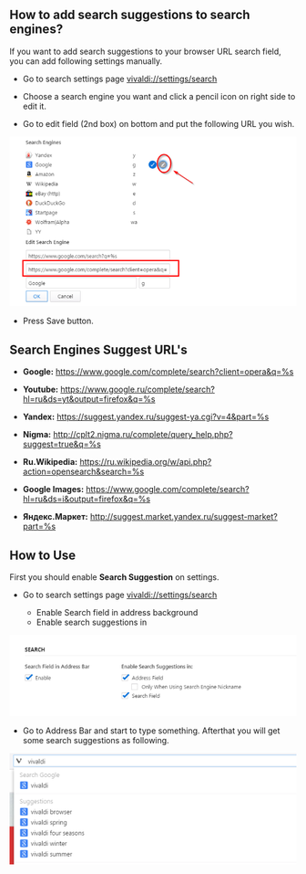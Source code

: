 ## How to add search suggestions to search engines?

If you want to add search suggestions to your browser URL search field, you can add following settings manually.

* Go to search settings page [vivaldi://settings/search](vivaldi://settings/search)

* Choose a search engine you want and click a pencil icon on right side to edit it.

* Go to edit field (2nd box) on bottom and put the following URL you wish.

![search suggest edit](../images/search-suggest.png)

* Press Save button.

## Search Engines Suggest URL's

* **Google:** https://www.google.com/complete/search?client=opera&q=%s

* **Youtube:** https://www.google.ru/complete/search?hl=ru&ds=yt&output=firefox&q=%s

* **Yandex:** https://suggest.yandex.ru/suggest-ya.cgi?v=4&part=%s

* **Nigma:** http://cplt2.nigma.ru/complete/query_help.php?suggest=true&q=%s

* **Ru.Wikipedia:** https://ru.wikipedia.org/w/api.php?action=opensearch&search=%s

* **Google Images:** https://www.google.com/complete/search?hl=ru&ds=i&output=firefox&q=%s

* **Яндекс.Маркет:** http://suggest.market.yandex.ru/suggest-market?part=%s


## How to Use

First you should enable **Search Suggestion** on settings.

* Go to search settings page [vivaldi://settings/search](vivaldi://settings/search)

  * Enable Search field in address background
  * Enable search suggestions in

![search suggest edit](../images/search-suggest1.png)

* Go to Address Bar and start to type something. Afterthat you will get some search suggestions as following.

![search suggest](../images/search-suggest2.png)
